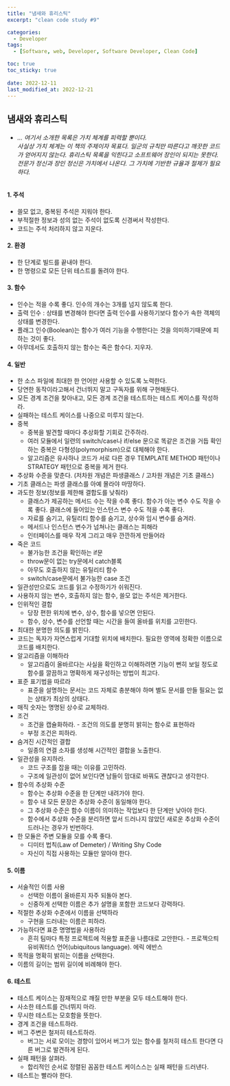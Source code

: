 ```yaml
---
title: "냄새와 휴리스틱"
excerpt: "clean code study #9"

categories:
  - Developer
tags:
  - [Software, web, Developer, Software Developer, Clean Code]

toc: true
toc_sticky: true
 
date: 2022-12-11
last_modified_at: 2022-12-21
---
```



## 냄새와 휴리스틱
* ###### ... 여기서 소개한 목록은 가치 체계를 피력할 뿐이다. <br /> 사실상 가치 체계는 이 책의 주제이자 목표다. 일군의 규칙만 따른다고 깨끗한 코드가 얻어지지 않는다. 휴리스틱 목록을 익힌다고 소프트웨어 장인이 되지는 못한다. 전문가 정신과 장인 정신은 가치에서 나온다. 그 가치에 기반한 규율과 절제가 필요하다.

#### 1. 주석
- 쓸모 없고, 중복된 주석은 지워야 한다.
- 부적절한 정보과 성의 없는 주석이 없도록 신경써서 작성한다.
- 코드는 주석 처리하지 않고 지운다.

#### 2. 환경
- 한 단계로 빌드를 끝내야 한다.
- 한 명령으로 모든 단위 테스트를 돌려야 한다.

#### 3. 함수
- 인수는 적을 수록 좋다. 인수의 개수는 3개를 넘지 않도록 한다.
- 출력 인수 : 상태를 변경해야 한다면 출력 인수를 사용하기보다 함수가 속한 객체의 상태를 변경한다.
- 플래그 인수(Boolean)는 함수가 여러 기능을 수행한다는 것을 의미하기때문에 피하는 것이 좋다.
- 아무데서도 호출하지 않는 함수는 죽은 함수다. 지우자.

#### 4. 일반
- 한 소스 파일에 최대한 한 언어만 사용할 수 있도록 노력한다.
- 당연한 동작이라고해서 건너뛰지 말고 구독자를 위해 구현해둔다.
- 모든 경계 조건을 찾아내고, 모든 경계 조건을 테스트하는 테스트 케이스를 작성하라.
- 실패하는 테스트 케이스를 나중으로 미루지 않는다.
- 중복
  - 중복을 발견할 때마다 추상화할 기회로 간주하라.
  - 여러 모듈에서 일련의 switch/case나 if/else 문으로 똑같은 조건을 거듭 확인하는 중복은 다형성(polymorphism)으로 대체해야 한다.
  - 알고리즘은 유사하나 코드가 서로 다른 경우 TEMPLATE METHOD 패턴이나 STRATEGY 패턴으로 중복을 제거 한다.
- 추상화 수준을 맞춘다. (저차원 개념은 파생클래스 / 고차원 개념은 기초 클래스)
- 기초 클래스는 파생 클래스를 아예 몰라야 마땅하다.
- 과도한 정보(정보를 제한해 결합도를 낮춰라)
  - 클래스가 제공하는 메서드 수는 작을 수록 좋다. 함수가 아는 변수 수도 작을 수록 좋다. 클래스에 들어있는 인스턴스 변수 수도 적을 수록 좋다.
  - 자료를 숨기고, 유틸리티 함수를 숨기고, 상수와 임시 변수를 숨겨라.
  - 메서드나 인스턴스 변수가 넘쳐나는 클래스는 피해라
  - 인터페이스를 매우 작게 그리고 매우 깐깐하게 만들어라
- 죽은 코드
  - 불가능한 조건을 확인하는 if문
  - throw문이 없는 try문에서 catch블록
  - 아무도 호출하지 않는 유틸리티 함수
  - switch/case문에서 불가능한 case 조건
- 일관성만으로도 코드를 읽고 수정하기가 쉬워진다.
- 사용하지 않는 변수, 호출하지 않는 함수, 쓸모 없는 주석은 제거한다.
- 인위적인 결합
  - 당장 편한 위치에 변수, 상수, 함수를 넣으면 안된다. 
  - 함수, 상수, 변수를 선언할 때는 시간을 들여 올바를 위치를 고민한다.
- 최대한 분명한 의도를 밝힌다.
- 코드는 독자가 자연스럽게 기대할 위치에 배치한다. 필요한 영역에 정확한 이름으로 코드를 배치한다.
- 알고리즘을 이해하라
  - 알고리즘이 올바르다는 사실을 확인하고 이해하려면 기능이 뻔히 보일 정도로 함수를 깔끔하고 명확하게 재구성하는 방법이 최고다.
- 표준 표기법을 따르라
  - 표준을 설명하는 문서는 코드 자체로 충분해야 하며 별도 문서를 만들 필요는 없는 상태가 최상의 상태다.
- 매직 숫자는 명명된 상수로 교체하라.
- 조건
  - 조건을 캡슐화하라. - 조건의 의도를 분명히 밝히는 함수로 표현하라
  - 부정 조건은 피하라.
- 숨겨진 시간적인 결합
  - 일종의 연결 소자를 생성해 시간적인 결합을 노출한다.
- 일관성을 유지하라.
  - 코드 구조를 잡을 때는 이유를 고민하라. 
  - 구조에 일관성이 없어 보인다면 남들이 맘대로 바꿔도 괜찮다고 생각한다.
- 함수의 추상화 수준
  - 함수는 추상화 수준을 한 단계만 내려가야 한다. 
  - 함수 내 모든 문장은 추상화 수준이 동일해야 한다.
  - 그 추상화 수준은 함수 이름이 의미하는 작업보다 한 단계만 낮아야 한다.
  - 함수에서 추상화 수준을 분리하면 앞서 드러나지 않았던 새로운 추상화 수준이 드러나는 경우가 빈번하다.
- 한 모듈은 주변 모듈을 모를 수록 좋다.
  - 디미터 법칙(Law of Demeter) / Writing Shy Code
  - 자신이 직접 사용하는 모듈만 알아야 한다.

#### 5. 이름
- 서술적인 이름 사용
  - 선택한 이름이 올바른지 자주 되돌아 본다. 
  - 신중하게 선택한 이름은 추가 설명을 포함한 코드보다 강력하다.
- 적절한 추상화 수준에서 이름을 선택하라
  - 구현을 드러내는 이름은 피하라.
- 가능하다면 표준 명명법을 사용하라
  - 흔히 팀마다 특정 프로젝트에 적용할 표준을 나름대로 고안한다. - 프로젝으틔 유비쿼터스 언어(ubiquitous language). 에릭 에반스
- 목적을 명확히 밝히는 이름을 선택한다.
- 이름의 길이는 범위 길이에 비례해야 한다.

#### 6. 테스트
- 테스트 케이스는 잠재적으로 깨질 만한 부분을 모두 테스트해야 한다.
- 사소한 테스트를 건너뛰지 마라.
- 무시한 테스트는 모호함을 뜻한다.
- 경계 조건을 테스트하라.
- 버그 주변은 철저히 테스트하라.
  - 버그는 서로 모이는 경향이 있어서 버그가 있는 함수를 철저히 테스트 한다면 다른 버그로 발견하게 된다.
- 실패 패턴을 살펴라.
  - 합리적인 순서로 정렬된 꼼꼼한 테스트 케이스스는 실패 패턴을 드러낸다.
- 테스트는 빨라야 한다.
